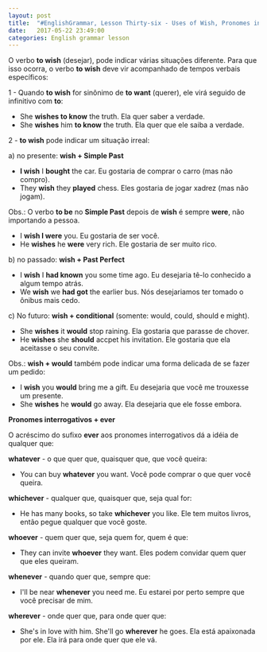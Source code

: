 ```yaml
---
layout: post
title:  "#EnglishGrammar, Lesson Thirty-six - Uses of Wish, Pronomes interrogativos com Ever"
date:   2017-05-22 23:49:00
categories: English grammar lesson
---
```



O verbo **to wish** (desejar), pode indicar várias situações diferente. Para que isso ocorra, o verbo **to wish** deve vir acompanhado de tempos verbais específicos:


1 - Quando **to wish** for sinônimo de  **to want** (querer), ele virá seguido de infinitivo com **to**:

 - She **wishes to know** the truth. Ela quer saber a verdade.
 - She **wishes** him **to know** the truth. Ela quer que ele saiba a verdade.

2 - **to wish** pode indicar um situação irreal:

a) no presente: **wish + Simple Past**

 - **I wish** I **bought** the car. Eu gostaria de comprar o carro (mas não compro).
 - They **wish** they **played** chess. Eles gostaria de jogar xadrez (mas não jogam).

Obs.: O verbo **to be** no **Simple Past** depois de **wish** é sempre **were**, não importando a pessoa.

 - I **wish I were** you. Eu gostaria de ser você.
 - He **wishes** he **were** very rich. Ele gostaria de ser muito rico.

b) no passado: **wish + Past Perfect**

 - I **wish** I **had known** you some time ago. Eu desejaria tê-lo conhecido a algum tempo atrás.
 - We **wish** we **had got** the earlier bus. Nós desejariamos ter tomado o ônibus mais cedo.

c) No futuro: **wish + conditional** (somente: would, could, should e might).

 - She **wishes** it **would** stop raining. Ela gostaria que parasse de chover.
 - He **wishes** she **should** accpet his invitation. Ele gostaria que ela aceitasse o seu convite.

Obs.: **wish + would** também pode indicar uma forma delicada de se fazer um pedido:

 - I **wish** you **would** bring me a gift. Eu desejaria que você me trouxesse um presente.
 - She **wishes** he **would** go away. Ela desejaria que ele fosse embora.


**Pronomes interrogativos + ever**


O acréscimo do sufixo **ever** aos pronomes interrogativos dá a idéia de qualquer que:


**whatever** - o que quer que, quaisquer que, que você queira:

 - You can buy **whatever** you want. Você pode comprar o que quer você queira.

**whichever** - qualquer que, quaisquer que, seja qual for:

 - He has many books, so take **whichever** you like. Ele tem muitos livros, então pegue qualquer que você goste.

**whoever** - quem quer que, seja quem for, quem é que:

 - They can invite **whoever** they want. Eles podem convidar quem quer que eles queiram.

**whenever** - quando quer que, sempre que:

 - I'll be near **whenever** you need me. Eu estarei por perto sempre que você precisar de mim.

**wherever** - onde quer que, para onde quer que:

 - She's in love with him. She'll go **wherever** he goes. Ela está apaixonada por ele. Ela irá para onde quer que ele vá.